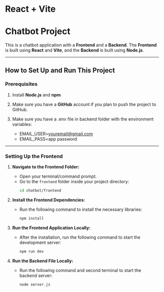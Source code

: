 # React + Vite

# Chatbot Project

This is a chatbot application with a **Frontend** and a **Backend**. The **Frontend** is built using **React** and **Vite**, and the **Backend** is built using **Node.js**.

---

## How to Set Up and Run This Project

### Prerequisites
1. Install **Node.js** and **npm**

2. Make sure you have a **GitHub** account if you plan to push the project to GitHub.

3. Make sure you have a .env file in backend folder with the environment variables:
    - EMAIL_USER=youremail@gmail.com
    - EMAIL_PASS=app password

---

### Setting Up the Frontend

1. **Navigate to the Frontend Folder:**
   - Open your terminal/command prompt.
   - Go to the `frontend` folder inside your project directory:
     ```bash
     cd chatbot/frontend
     ```

2. **Install the Frontend Dependencies:**
   - Run the following command to install the necessary libraries:
     ```bash
     npm install
     ```

3. **Run the Frontend Application Locally:**
   - After the installation, run the following command to start the development server:
     ```bash
     npm run dev

4. **Run the Backend File Locally:**
   - Run the following command and second terminal to start the backend server:
     ```bash
     node server.js
